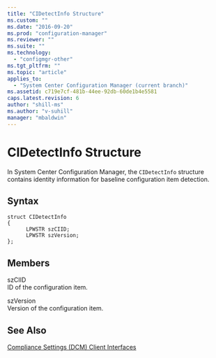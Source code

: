 ```yaml
---
title: "CIDetectInfo Structure"
ms.custom: ""
ms.date: "2016-09-20"
ms.prod: "configuration-manager"
ms.reviewer: ""
ms.suite: ""
ms.technology: 
  - "configmgr-other"
ms.tgt_pltfrm: ""
ms.topic: "article"
applies_to: 
  - "System Center Configuration Manager (current branch)"
ms.assetid: c719e7cf-481b-44ee-92db-60de1b4e5581
caps.latest.revision: 6
author: "shill-ms"
ms.author: "v-suhill"
manager: "mbaldwin"
---
```

# CIDetectInfo Structure
In System Center Configuration Manager, the `CIDetectInfo` structure contains identity information for baseline configuration item detection.  
  
## Syntax  
  
```  
struct CIDetectInfo  
{  
      LPWSTR szCIID;  
      LPWSTR szVersion;  
};  
```  
  
## Members  
 szCIID  
 ID of the configuration item.  
  
 szVersion  
 Version of the configuration item.  
  
## See Also  
 [Compliance Settings (DCM) Client Interfaces](../../../../../develop/reference/core/clients/client-classes/compliance-settings--dcm--client-interfaces.md)